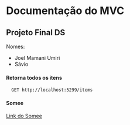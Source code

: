 # Documentação do MVC

## Projeto Final DS

Nomes:
- Joel Mamani Umiri
- Sávio

#### Retorna todos os itens

```http
  GET http://localhost:5299/items
```

#### Somee

[Link do Somee]()